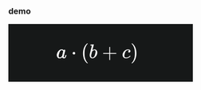 ### demo 

![demo gif](https://github.com/flurrux/math-formula-interpolation/blob/master/formula-interpolation-demo-1.gif?raw=true)